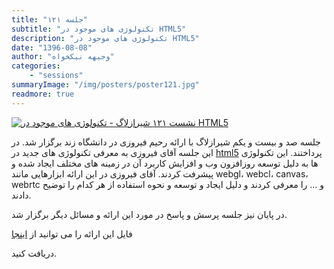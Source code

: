 ```yaml
---
title: "جلسه ۱۲۱"
subtitle: "تکنولوژی های موجود در HTML5"
description: "تکنولوژی های موجود در HTML5"
date: "1396-08-08"
author: "وجیهه نیکخواه"
categories:
    - "sessions"
summaryImage: "/img/posters/poster121.jpg"
readmore: true
---
```

[![نشست ۱۲۱ شیرازلاگ - تکنولوژی های موجود در HTML5 ](/img/posters/poster121.jpg)](/img/posters/poster121.jpg)

جلسه صد و بیست و یکم شیرازلاگ با ارائه رحیم فیروزی در دانشگاه زند برگزار شد. 
در این جلسه آقای فیروزی به معرفی تکنولوژی های جدید در [html5](https://www.w3.org/TR/html5/) پرداختند. این تکنولوژی ها به دلیل توسعه روزافزون وب و افزایش کاربرد آن در زمینه های مختلف ایجاد شده و پیشرفت کردند. آقای فیروزی در این ارائه ابزارهایی مانند webgl، webcl، canvas، webrtc و ... را معرفی کردند و دلیل ایجاد و توسعه و نحوه استفاده از هر کدام را توضیح دادند.

در پایان نیز جلسه پرسش و پاسخ در مورد این ارائه و مسائل دیگر برگزار شد.

فایل این ارائه را می توانید از [اینجا](https://framagit.org/shirazlug/resources/tree/master/presentations/session_121)
<!--یا [اینجا](https://tiny.cc/shirazlug_s121)--> دریافت کنید.

